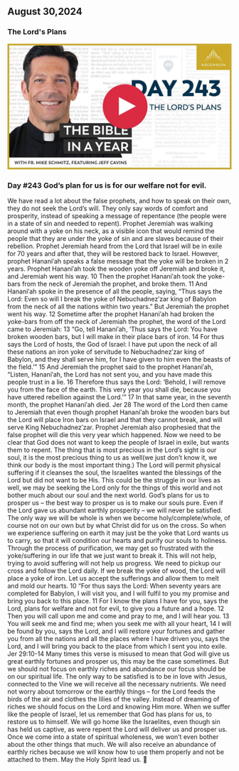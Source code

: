 ## August 30,2024

### The Lord's Plans

[![The Lord's Plans](https://raw.githubusercontent.com/linusjf/BIAY/main/August/jpgs/Day243.jpg)](https://youtu.be/VQfD3oPeRX4 "The Lord's Plans")

### Day #243 God’s plan for us is for our welfare not for evil.

We have read a lot about the false prophets, and how to speak on their own, they do not seek the Lord’s will. They only say words of comfort and prosperity, instead of speaking a message of repentance (the people were in a state of sin and needed to repent). Prophet Jeremiah was walking around with a yoke on his neck, as a visible icon that would remind the people that they are under the yoke of sin and are slaves because of their rebellion. Prophet Jeremiah heard from the Lord that Israel will be in exile for 70 years and after that, they will be restored back to Israel.
However, prophet Hanani′ah speaks a false message that the yoke will be broken in 2 years. Prophet Hanani′ah took the wooden yoke off Jeremiah and broke it, and Jeremiah went his way.
10 Then the prophet Hanani′ah took the yoke-bars from the neck of Jeremiah the prophet, and broke them. 11 And Hanani′ah spoke in the presence of all the people, saying, “Thus says the Lord: Even so will I break the yoke of Nebuchadnez′zar king of Babylon from the neck of all the nations within two years.” But Jeremiah the prophet went his way.
12 Sometime after the prophet Hanani′ah had broken the yoke-bars from off the neck of Jeremiah the prophet, the word of the Lord came to Jeremiah: 13 “Go, tell Hanani′ah, ‘Thus says the Lord: You have broken wooden bars, but I will make in their place bars of iron. 14 For thus says the Lord of hosts, the God of Israel: I have put upon the neck of all these nations an iron yoke of servitude to Nebuchadnez′zar king of Babylon, and they shall serve him, for I have given to him even the beasts of the field.’” 15 And Jeremiah the prophet said to the prophet Hanani′ah, “Listen, Hanani′ah, the Lord has not sent you, and you have made this people trust in a lie. 16 Therefore thus says the Lord: ‘Behold, I will remove you from the face of the earth. This very year you shall die, because you have uttered rebellion against the Lord.’”
17 In that same year, in the seventh month, the prophet Hanani′ah died. Jer 28
The word of the Lord then came to Jeremiah that even though prophet Hanani′ah broke the wooden bars but the Lord will place Iron bars on Israel and that they cannot break, and will serve King Nebuchadnez′zar. Prophet Jeremiah also prophesied that the false prophet will die this very year which happened. Now we need to be clear that God does not want to keep the people of Israel in exile, but wants them to repent. The thing that is most precious in the Lord’s sight is our soul, it is the most precious thing to us as well(we just don’t know it, we think our body is the most important thing.) The Lord will permit physical suffering if it cleanses the soul, the Israelites wanted the blessings of the Lord but did not want to be His.
This could be the struggle in our lives as well, we may be seeking the Lord only for the things of this world and not bother much about our soul and the next world. God’s plans for us to prosper us – the best way to prosper us is to make our souls pure. Even if the Lord gave us abundant earthly prosperity – we will never be satisfied. The only way we will be whole is when we become holy/complete/whole, of course not on our own but by what Christ did for us on the cross. So when we experience suffering on earth it may just be the yoke that Lord wants us to carry, so that it will condition our hearts and purify our souls to holiness.
Through the process of purification, we may get so frustrated with the yoke/suffering in our life that we just want to break it. This will not help, trying to avoid suffering will not help us progress. We need to pickup our cross and follow the Lord daily. If we break the yoke of wood, the Lord will place a yoke of iron. Let us accept the sufferings and allow them to melt and mold our hearts.
10 “For thus says the Lord: When seventy years are completed for Babylon, I will visit you, and I will fulfil to you my promise and bring you back to this place. 11 For I know the plans I have for you, says the Lord, plans for welfare and not for evil, to give you a future and a hope. 12 Then you will call upon me and come and pray to me, and I will hear you. 13 You will seek me and find me; when you seek me with all your heart, 14 I will be found by you, says the Lord, and I will restore your fortunes and gather you from all the nations and all the places where I have driven you, says the Lord, and I will bring you back to the place from which I sent you into exile. Jer 29:10-14
Many times this verse is misused to mean that God will give us great earthly fortunes and prosper us, this may be the case sometimes. But we should not focus on earthly riches and abundance our focus should be on our spiritual life. The only way to be satisfied is to be in love with Jesus, connected to the Vine we will receive all the necessary nutrients. We need not worry about tomorrow or the earthly things – for the Lord feeds the birds of the air and clothes the lilies of the valley. Instead of dreaming of riches we should focus on the Lord and knowing Him more.
When we suffer like the people of Israel, let us remember that God has plans for us, to restore us to himself. We will go home like the Israelites, even though sin has held us captive, as were repent the Lord will deliver us and prosper us. Once we come into a state of spiritual wholeness, we won’t even bother about the other things that much. We will also receive an abundance of earthly riches because we will know how to use them properly and not be attached to them.
May the Holy Spirit lead us. 🙏
